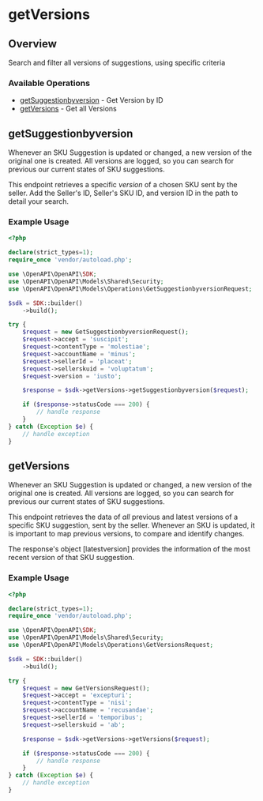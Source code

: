 # getVersions

## Overview

Search and filter all versions of suggestions, using specific criteria

### Available Operations

* [getSuggestionbyversion](#getsuggestionbyversion) - Get Version by ID
* [getVersions](#getversions) - Get all Versions

## getSuggestionbyversion

Whenever an SKU Suggestion is updated or changed, a new version of the original one is created. All versions are logged, so you can search for previous our current states of SKU suggestions. 

This endpoint retrieves a specific *version* of a chosen SKU sent by the seller. Add the Seller's ID, Seller's SKU ID, and version ID in the path to detail your search.

### Example Usage

```php
<?php

declare(strict_types=1);
require_once 'vendor/autoload.php';

use \OpenAPI\OpenAPI\SDK;
use \OpenAPI\OpenAPI\Models\Shared\Security;
use \OpenAPI\OpenAPI\Models\Operations\GetSuggestionbyversionRequest;

$sdk = SDK::builder()
    ->build();

try {
    $request = new GetSuggestionbyversionRequest();
    $request->accept = 'suscipit';
    $request->contentType = 'molestiae';
    $request->accountName = 'minus';
    $request->sellerId = 'placeat';
    $request->sellerskuid = 'voluptatum';
    $request->version = 'iusto';

    $response = $sdk->getVersions->getSuggestionbyversion($request);

    if ($response->statusCode === 200) {
        // handle response
    }
} catch (Exception $e) {
    // handle exception
}
```

## getVersions

Whenever an SKU Suggestion is updated or changed, a new version of the original one is created. All versions are logged, so you can search for previous our current states of SKU suggestions. 

This endpoint retrieves the data of *all* previous and latest versions of a specific SKU suggestion, sent by the seller. Whenever an SKU is updated, it is important to map previous versions, to compare and identify changes. 

The response's object [latestversion] provides the information of the most recent version of that SKU suggestion.

### Example Usage

```php
<?php

declare(strict_types=1);
require_once 'vendor/autoload.php';

use \OpenAPI\OpenAPI\SDK;
use \OpenAPI\OpenAPI\Models\Shared\Security;
use \OpenAPI\OpenAPI\Models\Operations\GetVersionsRequest;

$sdk = SDK::builder()
    ->build();

try {
    $request = new GetVersionsRequest();
    $request->accept = 'excepturi';
    $request->contentType = 'nisi';
    $request->accountName = 'recusandae';
    $request->sellerId = 'temporibus';
    $request->sellerskuid = 'ab';

    $response = $sdk->getVersions->getVersions($request);

    if ($response->statusCode === 200) {
        // handle response
    }
} catch (Exception $e) {
    // handle exception
}
```
